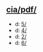 ## [cia/pdf/](https://data.bde-pps.fr/cia/pdf/)

- d: [5/](https://data.bde-pps.fr/cia/pdf/code/5/)
- d: [4/](https://data.bde-pps.fr/cia/pdf/code/4/)
- d: [2/](https://data.bde-pps.fr/cia/pdf/code/2/)
- d: [6/](https://data.bde-pps.fr/cia/pdf/code/6/)
